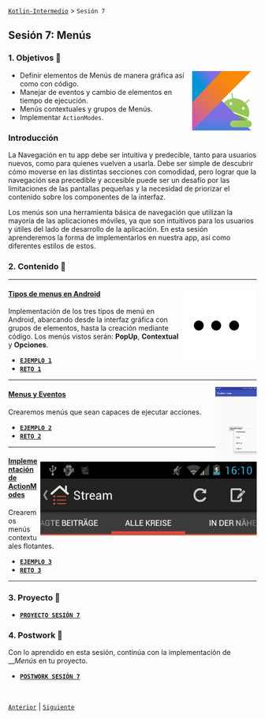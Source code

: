 [`Kotlin-Intermedio`](../Readme.md) > `Sesión 7`


## Sesión 7: Menús

> <div style="text-align: justify;">
  
### 1. Objetivos :dart: 

<img src="../images/android-kotlin.png" align="right" height="120" hspace="10">

- Definir elementos de Menús de manera gráfica así como con código.
- Manejar de eventos y cambio de elementos en tiempo de ejecución.
- Menús contextuales y grupos de Menús.
- Implementar `ActionModes`.


### Introducción 

La Navegación en tu app debe ser intuitiva y predecible, tanto para usuarios nuevos, como para quienes vuelven a usarla. Debe ser simple de descubrir cómo moverse en las distintas secciones con comodidad, pero lograr que la navegación sea precedible y accesible puede ser un desafío por las limitaciones de las pantallas pequeñas y la necesidad de priorizar el contenido sobre los componentes de la interfaz.

Los menús son una herramienta básica de navegación que utilizan la mayoría de las aplicaciones móviles, ya que son intuitivos para los usuarios y útiles del lado de desarrollo de la aplicación. En esta sesión aprenderemos la forma de implementarlos en nuestra app, así como diferentes estilos de estos.


### 2. Contenido :blue_book:

---

<img src="images/dots.jpg" align="right" height="150"> 

#### <ins>Tipos de menus en Android</ins>

Implementación de los tres tipos de menú en Android, abarcando desde la interfaz gráfica con grupos de elementos, hasta la creación mediante código. Los menús vistos serán: __PopUp__, __Contextual__ y __Opciones__.

- [**`EJEMPLO 1`**](Ejemplo-01/Readme.md)
- [**`RETO 1`**](Reto-01/Readme.md)

---

<img src="images/context.png" align="right" height="150"> 

#### <ins>Menus y Eventos</ins>

Crearemos menús que sean capaces de ejecutar acciones.

- [**`EJEMPLO 2`**](Ejemplo-02/Readme.md)
- [**`RETO 2`**](Reto-02/Readme.md)

---

<img src="images/action_modes.png" align="right" height="150"> 

#### <ins>Implementación de ActionModes </ins>

Crearemos menús contextuales flotantes.

- [**`EJEMPLO 3`**](Ejemplo-03/Readme.md)
- [**`RETO 3`**](Reto-03/Readme.md)

---


### 3. Proyecto :hammer:


- [**`PROYECTO SESIÓN 7`**](Proyecto/Readme.md)

### 4. Postwork :memo:

Con lo aprendido en esta sesión, continúa con la implementación de ___Menús_ en tu proyecto.

- [**`POSTWORK SESIÓN 7`**](Postwork/Readme.md)

<br/>

[`Anterior`](../Sesion-06/Readme.md) | [`Siguiente`](../Sesion-08/Readme.md)      

</div>


